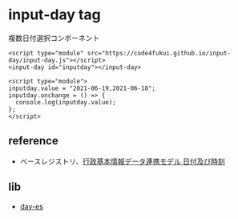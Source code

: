 # input-day tag

複数日付選択コンポーネント

```
<script type="module" src="https://code4fukui.github.io/input-day/input-day.js"></script>
<input-day id="inputday"></input-day>

<script type="module">
inputday.value = "2021-06-19,2021-06-18";
inputday.onchange = () => {
  console.log(inputday.value);
};
</script>
```

## reference

- ベースレジストリ、[行政基本情報データ連携モデル 日付及び時刻](https://github.com/code4fukui/BaseRegistry/blob/main/%E8%A1%8C%E6%94%BF%E5%9F%BA%E6%9C%AC%E6%83%85%E5%A0%B1%E3%83%87%E3%83%BC%E3%82%BF%E9%80%A3%E6%90%BA%E3%83%A2%E3%83%87%E3%83%AB-%E6%97%A5%E4%BB%98%E5%8F%8A%E3%81%B3%E6%99%82%E5%88%BB.md)

## lib

- [day-es](https://github.com/code4fukui/day-es/)
